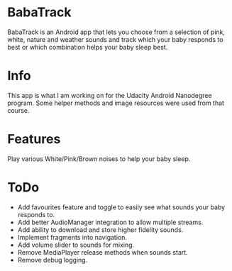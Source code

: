 # BabaTrack
BabaTrack is an Android app that lets you choose from a selection of pink, white, nature and weather sounds and track which your baby responds to best or which combination helps your baby sleep best.



# Info
This app is what I am working on for the Udacity Android Nanodegree program. Some helper methods and image resources were used from that course.

# Features
Play various White/Pink/Brown noises to help your baby sleep.


# ToDo
- Add favourites feature and toggle to easily see what sounds your baby responds to.
- Add better AudioManager integration to allow multiple streams.
- Add ability to download and store higher fidelity sounds.
- Implement fragments into navigation.
- Add volume slider to sounds for mixing.
- Remove MediaPlayer release methods when sounds start.
- Remove debug logging.
